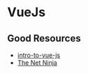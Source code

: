 # VueJs

## Good Resources
  - [intro-to-vue-js](https://www.vuemastery.com/courses/intro-to-vue-js/)
  - [The Net Ninja](https://www.youtube.com/watch?v=5LYrN_cAJoA&list=PL4cUxeGkcC9gQcYgjhBoeQH7wiAyZNrYa)
